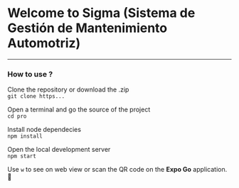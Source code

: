 # Welcome to **Sigma** (Sistema de Gestión de Mantenimiento Automotriz)
---
### How to use ?
Clone the repository or download the .zip  
``` git clone https... ```

Open a terminal and go the source of the project  
``` cd pro ```

Install node dependecies  
``` npm install ```

Open the local development server  
``` npm start ```  

Use ``` w ``` to see on web view or scan the QR code on the **Expo Go** application. 🚀


